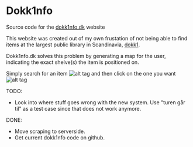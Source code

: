 # Dokk1nfo
Source code for the [dokk1nfo.dk](www.dokk1nfo.dk) website

This website was created out of my own frustation of not being able to find items at the largest public library in Scandinavia, [dokk1](https://en.wikipedia.org/wiki/Dokk1#Library_and_culture_center).

Dokk1nfo.dk solves this problem by generating a map for the user, indicating the exact shelve(s) the item is positioned on.

Simply search for an item
![alt tag](https://www.mtherkildsen.dk/bl-content/uploads/figures/bib_related/search_results.png)
and then click on the one you want
![alt tag](https://www.mtherkildsen.dk/bl-content/uploads/figures/bib_related/map.png)

TODO:
- Look into where stuff goes wrong with the new system. Use "turen går til" as a test case since that does not work anymore. 

DONE:
- Move scraping to serverside.
- Get current dokk1nfo code on github.
